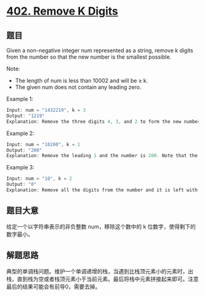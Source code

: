 # [402. Remove K Digits](https://leetcode.com/problems/remove-k-digits/)

## 题目

Given a non-negative integer num represented as a string, remove k digits from the number so that the new number is the smallest possible.

Note:

- The length of num is less than 10002 and will be ≥ k.
- The given num does not contain any leading zero.

Example 1:

```c
Input: num = "1432219", k = 3
Output: "1219"
Explanation: Remove the three digits 4, 3, and 2 to form the new number 1219 which is the smallest.
```

Example 2:

```c
Input: num = "10200", k = 1
Output: "200"
Explanation: Remove the leading 1 and the number is 200. Note that the output must not contain leading zeroes.
```

Example 3:

```c
Input: num = "10", k = 2
Output: "0"
Explanation: Remove all the digits from the number and it is left with nothing which is 0.
```

## 题目大意

给定一个以字符串表示的非负整数 num，移除这个数中的 k 位数字，使得剩下的数字最小。

## 解题思路

典型的单调栈问题。维护一个单调递增的栈，当遇到比栈顶元素小的元素时，出栈，直到栈为空或者栈顶元素小于当前元素。最后将栈中元素拼接起来即可。注意最后的结果可能会有前导0，需要去掉。
